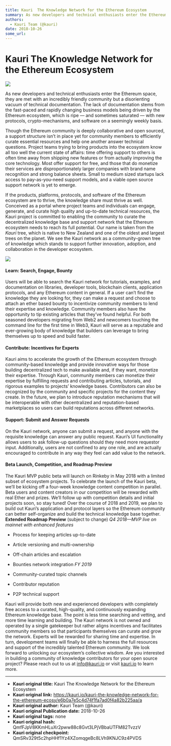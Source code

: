 ```yaml
---
title: Kauri  The Knowledge Network for the Ethereum Ecosystem
summary: As new developers and technical enthusiasts enter the Ethereum space, they are met with an incredibly friendly community but a disorienting vacuum of technical documentation. The lack of documentation stems from the fast-paced and rapidly changing business models being driven by the Ethereum ecosystem, which is ripe — and sometimes saturated — with new protocols, crypto-mechanisms, and software on a seemingly weekly basis. Though the Ethereum community is deeply collaborative and open sourced, a
authors:
  - Kauri Team (@kauri)
date: 2018-10-26
some_url: 
---
```


# Kauri  The Knowledge Network for the Ethereum Ecosystem

![](https://ipfs.infura.io/ipfs/QmeuZteeX9NajHSdSN3is7Bs1S7NwkeQSyStxvDAkAguT3)



As new developers and technical enthusiasts enter the Ethereum space, they are met with an incredibly friendly community but a disorienting vacuum of technical documentation. The lack of documentation stems from the fast-paced and rapidly changing business models being driven by the Ethereum ecosystem, which is ripe — and sometimes saturated — with new protocols, crypto-mechanisms, and software on a seemingly weekly basis.

Though the Ethereum community is deeply collaborative and open sourced, a support structure isn’t in place yet for community members to efficiently curate essential resources and help one another answer technical questions. Project teams trying to bring products into the ecosystem know all too well the current state of affairs: time offering support to others is often time away from shipping new features or from actually improving the core technology. Most offer support for free, and those that do monetize their services are disproportionately larger companies with brand name recognition and strong balance sheets. Small to medium sized startups lack access to pay-as-you-need support models, and a viable open source support network is yet to emerge.

If the products, platforms, protocols, and software of the Ethereum ecosystem are to thrive, the knowledge share must thrive as well. Conceived as a portal where project teams and individuals can engage, generate, and curate high quality and up-to-date technical resources, the Kauri project is committed to enabling the community to curate the decentralized knowledge base and support network that the Ethereum ecosystem needs to reach its full potential. Our name is taken from the _Kauri_ tree, which is native to New Zealand and one of the oldest and largest trees on the planet. We see the Kauri network as a community-grown tree of knowledge which stands to support further innovation, adoption, and collaboration in the developer ecosystem.

![](https://cdn-images-1.medium.com/max/1600/0*OOXE6y6nBaZRMG5f.)


#### Learn: Search, Engage, Bounty
Users will be able to search the Kauri network for tutorials, examples, and documentation on libraries, developer tools, blockchain clients, application protocols, and any Ethereum content in general. If a user can’t find the knowledge they are looking for, they can make a request and choose to attach an ether based bounty to incentivize community members to lend their expertise and knowledge. Community members also have the opportunity to tip existing articles that they’ve found helpful. For both seasoned developers migrating from Web2 and newcomers touching the command line for the first time in Web3, Kauri will serve as a reputable and ever-growing body of knowledge that builders can leverage to bring themselves up to speed and build faster.

#### Contribute: Incentives for Experts
Kauri aims to accelerate the growth of the Ethereum ecosystem through community-based knowledge and provide innovative ways for those building decentralized tech to make available and, if they want, monetize their expertise. Through Kauri, community members can monetize their expertise by fulfilling requests and contributing articles, tutorials, and rigorous examples to projects’ knowledge bases. Contributors can also be recognized by the community and specific projects for the content they create. In the future, we plan to introduce reputation mechanisms that will be interoperable with other decentralized and reputation-based marketplaces so users can build reputations across different networks.

#### Support: Submit and Answer Requests
On the Kauri network, anyone can submit a request, and anyone with the requisite knowledge can answer any public request. Kauri’s UI functionality allows users to ask follow-up questions should they need more requestor input. Additionally, users are not confined to any one role, and are actually encouraged to contribute in any way they feel can add value to the network.

#### Beta Launch, Competition, and Roadmap Preview
The Kauri MVP public beta will launch on Rinkeby in May 2018 with a limited subset of ecosystem projects. To celebrate the launch of the Kauri beta, we’ll be kicking off a four-week knowledge content competition in parallel. Beta users and content creators in our competition will be rewarded with real Ether and prizes. We’ll follow up with competition details and initial projects soon, so stay tuned!
Over the course of 2018 and 2019, we plan to build out Kauri’s application and protocol layers so the Ethereum community can better self-organize and build the technical knowledge base together.
 **Extended Roadmap Preview** (subject to change)
 _Q4 2018––MVP live on mainnet with enhanced features_ 



 * Process for keeping articles up-to-date

 * Article versioning and multi-ownership

 * Off-chain articles and escalation

 * Bounties network integration
 _FY 2019_ 



 * Community-curated topic channels

 * Contributor reputation

 * P2P technical support

Kauri will provide both new and experienced developers with completely free access to a curated, high-quality, and continuously expanding Ethereum knowledge base. The point is less time searching and vetting, and more time learning and building. The Kauri network is not owned and operated by a single gatekeeper but rather aligns incentives and facilitates community members so that participants themselves can curate and grow the network. Experts will be rewarded for sharing time and expertise. In turn, development teams will finally be able to harness the full resources and support of the incredibly talented Ethereum community. We look forward to unlocking our ecosystem’s collective wisdom.
Are you interested in building a community of knowledge contributors for your open source project? Please reach out to us at [info@kauri.io](mailto:info@kauri.io) or visit [kauri.io](http://kauri.io) to learn more.




---

- **Kauri original title:** Kauri  The Knowledge Network for the Ethereum Ecosystem
- **Kauri original link:** https://kauri.io/kauri-the-knowledge-network-for-the-ethereum-ecosy/e6b0a7e5c4d74f1fa7ad0f4a82b225aa/a
- **Kauri original author:** Kauri Team (@kauri)
- **Kauri original Publication date:** 2018-10-26
- **Kauri original tags:** none
- **Kauri original hash:** QmfFJpV8KKmHLuXr2pww88c8Gvt3LPjVBbaUTFM82TvzzV
- **Kauri original checkpoint:** QmSRv329t5c2hpHHf1Yz4XZomqgeBc8LVh9KNJC9z4PVDS



